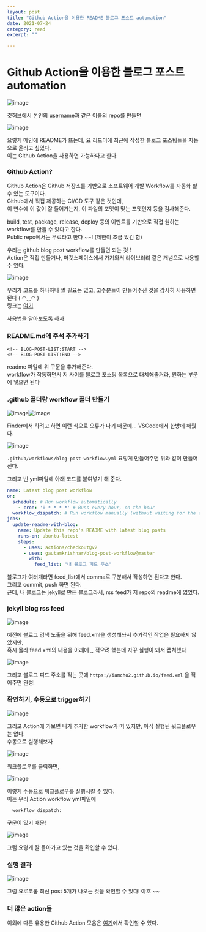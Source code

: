 ```yaml
---
layout: post
title: "Github Action을 이용한 README 블로그 포스트 automation" 
date: 2021-07-24
category: read 
excerpt: ""

---
```


# Github Action을 이용한 블로그 포스트 automation

![image](https://user-images.githubusercontent.com/28949235/126894324-74bbf446-694f-449d-a137-8198ffaf6dbf.png)

깃허브에서 본인의 username과 같은 이름의 repo를 만들면 

![image](https://user-images.githubusercontent.com/28949235/126894347-9a56bec1-19fe-4e26-b7a0-23b8103352cb.png)

요렇게 메인에 README가 뜨는데, 요 리드미에 최근에 작성한 블로그 포스팅들을 자동으로 올리고 싶었다.  
이는 Github Action을 사용하면 가능하다고 한다.

### Github Action?

Github Action은 Github 저장소를 기반으로 소프트웨어 개발 Workflow를 자동화 할 수 있는 도구이다.  
Github에서 직접 제공하는 CI/CD 도구 같은 것인데,  
이 변수에 이 값이 잘 들어가는지, 이 파일의 포맷이 맞는 포맷인지 등을 검사해준다.

build, test, package, release, deploy 등의 이벤트를 기반으로 직접 원하는 workflow를 만들 수 있다고 한다.  
Public repo에서는 무료라고 한다 ~~! (제한이 조금 있긴 함)

우리는 github blog post workflow를 만들면 되는 것 !  
Action은 직접 만들거나, 마켓스페이스에서 가져와서 라이브러리 같은 개념으로 사용할 수 있다.

![image](https://user-images.githubusercontent.com/28949235/126894526-e4158295-d3f0-4062-87d4-4355cbb7981e.png)

우리가 코드를 하나하나 짤 필요는 없고, 고수분들이 만들어주신 것을 감사히 사용하면 된다 ( ◠‿◠ )   
링크는 [여기](https://github.com/gautamkrishnar/blog-post-workflow)

사용법을 알아보도록 하자

### README.md에 주석 추가하기

```
<!-- BLOG-POST-LIST:START -->
<!-- BLOG-POST-LIST:END -->
```

readme 파일에 위 구문을 추가해준다.  
workflow가 작동하면서 저 사이를 블로그 포스팅 목록으로 대체해줄거라, 원하는 부분에 넣으면 된다

### .github 폴더랑 workflow 폴더 만들기

![image](https://user-images.githubusercontent.com/28949235/126895057-9201c8d6-b127-40be-b27e-1c8e35995344.png)![image](https://user-images.githubusercontent.com/28949235/126895059-93020ab0-afa5-40db-b714-4fa61526051b.png)

Finder에서 하려고 하면 이런 식으로 오류가 나기 때문에... VSCode에서 한방에 해줬다.

![image](https://user-images.githubusercontent.com/28949235/126895289-21bbdf77-b017-464f-8dc8-fcbcb0755b7a.png)

`.github/workflows/blog-post-workflow.yml` 요렇게 만들어주면 위와 같이 만들어진다.

그리고 빈 yml파일에 아래 코드를 붙여넣기 해 준다.

```yml
name: Latest blog post workflow
on:
  schedule: # Run workflow automatically
    - cron: '0 * * * *' # Runs every hour, on the hour
  workflow_dispatch: # Run workflow manually (without waiting for the cron to be called), through the Github Actions Workflow page directly
jobs:
  update-readme-with-blog:
    name: Update this repo's README with latest blog posts
    runs-on: ubuntu-latest
    steps:
      - uses: actions/checkout@v2
      - uses: gautamkrishnar/blog-post-workflow@master
        with:
          feed_list: "내 블로그 피드 주소"
```

블로그가 여러개라면 feed_list에서 comma로 구분해서 작성하면 된다고 한다.  
그리고 commit, push 하면 된다.  
근데, 내 블로그는 jekyll로 만든 블로그라서, rss feed가 저 repo의 readme에 없었다.

### jekyll blog rss feed

![image](https://user-images.githubusercontent.com/28949235/126895640-ac7c73b7-458c-4272-8980-fcf56ed1f8da.png)

예전에 블로그 검색 노출을 위해 feed.xml을 생성해놔서 추가적인 작업은 필요하지 않았지만,  
혹시 몰라 feed.xml의 내용을 아래에 ,, 적으려 했는데 자꾸 실행이 돼서 캡쳐했다

![image](https://user-images.githubusercontent.com/28949235/126896919-e039bde1-372e-42e4-a699-7b1c54923c51.png)

그리고 블로그 피드 주소를 적는 곳에 `https://iamcho2.github.io/feed.xml` 을 적어주면 완성!

### 확인하기, 수동으로 trigger하기

![image](https://user-images.githubusercontent.com/28949235/126895869-41457a3e-aa50-4bf6-ab07-229bdf49d126.png)

그리고 Action에 가보면 내가 추가한 workflow가 떠 있지만, 아직 실행된 워크플로우는 없다.  
수동으로 실행해보자

![image](https://user-images.githubusercontent.com/28949235/126895939-47c9a433-ae6a-4154-9c1b-09cd93f74ebf.png)

워크플로우를 클릭하면, 

![image](https://user-images.githubusercontent.com/28949235/126895980-e3568fb1-aae2-4a70-bbc2-74cfb8c4c3a6.png)

이렇게 수동으로 워크플로우를 실행시킬 수 있다.  
이는 우리 Action workflow yml파일에

```
  workflow_dispatch: 
```

구문이 있기 때문!

![image](https://user-images.githubusercontent.com/28949235/126896021-132b5cd0-e8b7-409a-ba2d-3365f6fab8d4.png)

그럼 요렇게 잘 돌아가고 있는 것을 확인할 수 있다.

### 실행 결과

![image](https://user-images.githubusercontent.com/28949235/126896032-4a16c271-1aeb-4432-9ce4-42eb1b9270f8.png)

그럼 요로코롬 최신 post 5개가 나오는 것을 확인할 수 있다! 야호 ~~

### 더 많은 action들

이외에 다른 유용한 Github Action 모음은 [여기](https://about.codecov.io/blog/discovering-the-most-popular-and-most-used-github-actions/)에서 확인할 수 있다.
